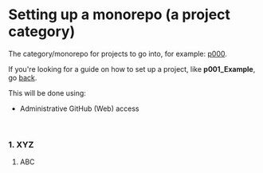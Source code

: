 # Setting up a monorepo (a project category)
The category/monorepo for projects to go into, for example: [p000](https://github.com/ACADEV1/app1_p000).

If you're looking for a guide on how to set up a project, like **p001_Example**, go [back](https://github.com/ACADEV1/.github/blob/dev/docs/management/README.md).

This will be done using:
- Administrative GitHub (Web) access

<br>

### 1. XYZ
1. ABC